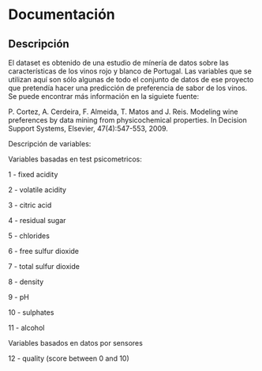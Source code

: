 # Documentación


## Descripción

El dataset es obtenido de una estudio de mínería de datos sobre las características de los vinos rojo y blanco de Portugal. Las variables que se utilizan aquí son sólo algunas de todo el conjunto de datos de ese proyecto que pretendía hacer una predicción de preferencia de sabor de los vinos. Se puede encontrar más información en la siguiete fuente:

P. Cortez, A. Cerdeira, F. Almeida, T. Matos and J. Reis.
Modeling wine preferences by data mining from physicochemical properties. In Decision Support Systems, Elsevier, 47(4):547-553, 2009.

Descripción de variables:

Variables basadas en test psicometricos:

   1 - fixed acidity
   
   2 - volatile acidity
   
   3 - citric acid
   
   4 - residual sugar
   
   5 - chlorides
   
   6 - free sulfur dioxide
   
   7 - total sulfur dioxide
   
   8 - density
   
   9 - pH
   
   10 - sulphates
   
   11 - alcohol

Variables basados en datos por sensores

   12 - quality (score between 0 and 10)
